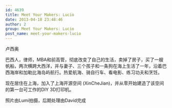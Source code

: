 ```yaml
---
id: 4639
title: Meet Your Makers: Lucio
date: 2013-04-18 23:48:46
author: 2
group: Meet Your Makers: Lucio
post_name: meet-your-makers-lucio
---
```


卢西奥

巴西人，律师，MBA和前高管，彻底改变了自己的生活，卖掉了房子，买了一艘帆船，两次横跨大西洋，并与妻子、三个孩子和一条狗在海上生活了一年，沿着巴西海岸和加勒比海岛屿航行。热爱航海、骑自行车、看电影、练习功夫和烹饪。

现在居住在上海，加入了上海开源空间 (XinCheJian)，并从零开始建造了该空间的第一台可工作的DIY 3D打印机。

照片由Lumi拍摄，后期处理由David完成